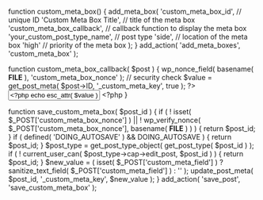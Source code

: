 function custom_meta_box() {
	add_meta_box(
		'custom_meta_box_id', // unique ID
		'Custom Meta Box Title', // title of the meta box
		'custom_meta_box_callback', // callback function to display the meta box
		'your_custom_post_type_name', // post type
		'side', // location of the meta box
		'high' // priority of the meta box
	);
}
add_action( 'add_meta_boxes', 'custom_meta_box' );

function custom_meta_box_callback( $post ) {
	wp_nonce_field( basename( __FILE__ ), 'custom_meta_box_nonce' ); // security check
	$value = get_post_meta( $post->ID, '_custom_meta_key', true );
	?>
	<label for="custom_meta_field"><?php _e( 'Custom Meta Field Label', 'textdomain' ); ?></label>
	<input type="text" name="custom_meta_field" id="custom_meta_field" value="<?php echo esc_attr( $value ); ?>">
	<?php
}

function save_custom_meta_box( $post_id ) {
	if ( ! isset( $_POST['custom_meta_box_nonce'] ) || ! wp_verify_nonce( $_POST['custom_meta_box_nonce'], basename( __FILE__ ) ) ) {
		return $post_id;
	}
	if ( defined( 'DOING_AUTOSAVE' ) && DOING_AUTOSAVE ) {
		return $post_id;
	}
	$post_type = get_post_type_object( get_post_type( $post_id ) );
	if ( ! current_user_can( $post_type->cap->edit_post, $post_id ) ) {
		return $post_id;
	}
	$new_value = ( isset( $_POST['custom_meta_field'] ) ? sanitize_text_field( $_POST['custom_meta_field'] ) : '' );
	update_post_meta( $post_id, '_custom_meta_key', $new_value );
}
add_action( 'save_post', 'save_custom_meta_box' );
